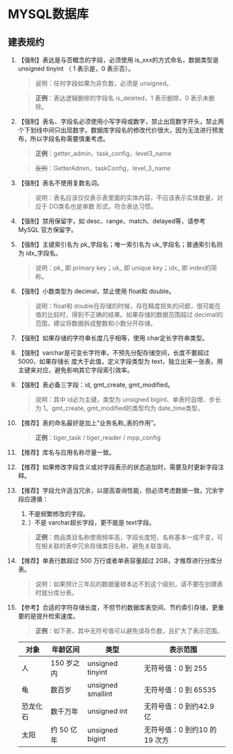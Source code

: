 # MYSQL数据库

## 建表规约

1. 【强制】表达是与否概念的字段，必须使用 is_xxx的方式命名，数据类型是 unsigned tinyint （ 1 表示是，0 表示否）。
    > 说明：任何字段如果为非负数，必须是 unsigned。

    > **正例**：表达逻辑删除的字段名 is_deleted，1 表示删除，0 表示未删除。

2. 【强制】表名、字段名必须使用小写字母或数字，禁止出现数字开头，禁止两个下划线中间只出现数字。数据库字段名的修改代价很大，因为无法进行预发布，所以字段名称需要慎重考虑。
    > **正例**：getter_admin，task_config，level3_name

    > ~~反例~~：GetterAdmin，taskConfig，level_3_name

3. 【强制】表名不使用复数名词。
    > 说明：表名应该仅仅表示表里面的实体内容，不应该表示实体数量，对应于 DO类名也是单数 形式，符合表达习惯。

4. 【强制】禁用保留字，如 desc、range、match、delayed等，请参考 MySQL 官方保留字。

5. 【强制】主键索引名为 pk_字段名；唯一索引名为 uk_字段名；普通索引名则为 idx_字段名。
    > 说明：pk_ 即 primary key；uk_ 即 unique key；idx_ 即 index的简称。

6. 【强制】小数类型为 decimal，禁止使用 float和 double。
    > 说明：float和 double在存储的时候，存在精度损失的问题，很可能在值的比较时，得到不正确的结果。如果存储的数据范围超过 decimal的范围，建议将数据拆成整数和小数分开存储。

7. 【强制】如果存储的字符串长度几乎相等，使用 char定长字符串类型。

8. 【强制】varchar是可变长字符串，不预先分配存储空间，长度不要超过 5000，如果存储长 度大于此值，定义字段类型为 text，独立出来一张表，用主键来对应，避免影响其它字段索引效率。

9. 【强制】表必备三字段：id, gmt_create, gmt_modified。
    > 说明：其中 id必为主键，类型为 unsigned bigint、单表时自增、步长为 1。gmt_create, gmt_modified的类型均为 date_time类型。

10. 【推荐】表的命名最好是加上“业务名称_表的作用”。
    > **正例**：tiger_task / tiger_reader / mpp_config

11. 【推荐】库名与应用名称尽量一致。

12. 【推荐】如果修改字段含义或对字段表示的状态追加时，需要及时更新字段注释。

13. 【推荐】字段允许适当冗余，以提高查询性能，但必须考虑数据一致。冗余字段应遵循：
    
    1. 不是频繁修改的字段。
    2. ）不是 varchar超长字段，更不能是 text字段。

    > **正例**：商品类目名称使用频率高，字段长度短，名称基本一成不变，可在相关联的表中冗余存储类目名称，避免关联查询。

14. 【推荐】单表行数超过 500 万行或者单表容量超过 2GB，才推荐进行分库分表。
    > 说明：如果预计三年后的数据量根本达不到这个级别，请不要在创建表时就分库分表。

15. 【参考】合适的字符存储长度，不但节约数据库表空间、节约索引存储，更重要的是提升检索速度。
    > **正例**：如下表，其中无符号值可以避免误存负数，且扩大了表示范围。

    对象|年龄区间|类型|表示范围
    -|-|-|-
    人|150 岁之内|unsigned tinyint|无符号值：0 到 255
    龟|数百岁|unsigned smallint|无符号值：0 到 65535
    恐龙化石|数千万年|unsigned int|无符号值：0 到约42.9 亿
    太阳|约 50 亿年|unsigned bigint|无符号值：0 到约10 的 19 次方